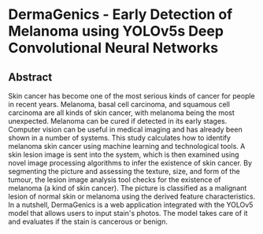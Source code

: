 # DermaGenics - Early Detection of Melanoma using YOLOv5s Deep Convolutional Neural Networks

## Abstract
Skin cancer has become one of the most serious kinds of cancer for people in recent years. Melanoma, basal cell carcinoma, and squamous cell carcinoma are all kinds of skin cancer, with melanoma being the most unexpected. Melanoma can be cured if detected in its early stages. Computer vision can be useful in medical imaging and has already been shown in a number of systems. This study calculates how to identify melanoma skin cancer using machine learning and technological tools. A skin lesion image is sent into the system, which is then examined using novel image processing algorithms to infer the existence of skin cancer. By segmenting the picture and assessing the texture, size, and form of the tumour, the lesion image analysis tool checks for the existence of melanoma (a kind of skin cancer). The picture is classified as a malignant lesion of normal skin or melanoma using the derived feature characteristics. In a nutshell, DermaGenics is a web application integrated with the YOLOv5 model that allows users to input stain's photos. The model takes care of it and evaluates if the stain is cancerous or benign.
